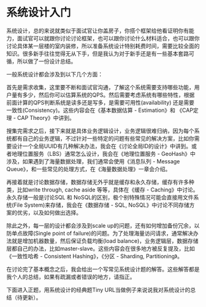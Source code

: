 # 系统设计入门

系统设计，总的来说就类似于面试官让你盖房子，你搭个框架给他看证明你有能力，面试官可以就跟你讨论讨论框架，也可以跟你讨论什么材料适合，也可以跟你讨论具体某一层楼的室内装修，所以准备系统设计特别耗费时间，需要比较全面的知识。很多新手往往觉得无从下手，但是我认为对于新手还是有一些基本套路可循，所以做了一份设计总结。

一般系统设计都会涉及到以下几个方面：

首先是需求收集，这里要不断和面试官沟通，了解这个系统需要支持哪些功能，用户量有多少，然后你可以估算系统的QPS。然后需要考虑系统有哪些特性，根据前面计算的QPS判断系统是读多还是写多，是需要可用性\(availability\) 还是需要一致性\(Consistency\)。这些内容会在《基本数据估算 - Estimation》和 《CAP定理 - CAP Theory》中讲到。

搜集完需求之后，接下来就是具体业务逻辑设计，业务逻辑很难归纳，因为每个系统都有自己的业务逻辑，不过针对一些特定的问题有些常见的解决方案，比如你需要设计一个全局UUID有几种解决办法，我会在《讨论全局ID的设计》中讲到。或者地理位置服务（LBS）通常怎么设计，我会在《地理位置服务 - GeoHash》中涉及，如果遇到了海量数据处理，我们通常会使用《消息队列 - Message Queue》，和一些常见的处理方式，在《海量数据处理》一章会介绍。

再接着就是讨论数据存储，数据存储无外乎就是缓存和永久存储，缓存有许多种类，比如write through, cache aside 等等，具体在《缓存 - Caching》中讨论。永久存储一般是讨论SQL 和 NoSQL的区别，极个别特殊情况可能会直接用文件系统\(File System\)来存储，我会在《数据存储 - SQL, NoSQL》中讨论不同存储方案的优劣，以及如何做出选择。

除此之外，每一层的设计都会涉及到scale up的问题，还有如何增加备份冗余，以防单点故障\(Single point of failure\)的问题。为了处理海量访问请求，通常解决办法就是增加机器数量，然后保证负载均衡\(load balance\)，业务逻辑层，数据存储层都自己的办法，比如master-slave。这些内容会在很多地方被反复提及，比如《一致性哈希 - Consistent Hashing》，《分区 - Sharding, Partitioning》。

在讨论完了基本概念之后，我会给出一个写常见系统设计题的解答。这些解答都是我个人的总结，如果有疏漏或者错误的地方，请指正。

下面进入正题，用系统设计的经典题Tiny URL当做例子来说说我对系统设计的总结（待更新）。

